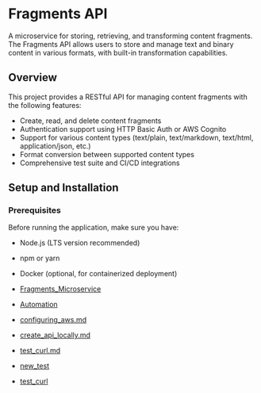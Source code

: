 # Fragments API

A microservice for storing, retrieving, and transforming content fragments. The Fragments API allows users to store and manage text and binary content in various formats, with built-in transformation capabilities.

## Overview

This project provides a RESTful API for managing content fragments with the following features:

- Create, read, and delete content fragments
- Authentication support using HTTP Basic Auth or AWS Cognito
- Support for various content types (text/plain, text/markdown, text/html, application/json, etc.)
- Format conversion between supported content types
- Comprehensive test suite and CI/CD integrations

## Setup and Installation

### Prerequisites

Before running the application, make sure you have:

- Node.js (LTS version recommended)
- npm or yarn
- Docker (optional, for containerized deployment)

- [Fragments_Microservice](https://github.com/samartho4/fragments/blob/main/Docs/Fragments_Microservice)
- [Automation](https://github.com/samartho4/fragments/blob/main/Docs/Automation)
- [configuring_aws.md](https://github.com/samartho4/fragments/blob/main/Docs/configuring_aws.md)
- [create_api_locally.md](https://github.com/samartho4/fragments/blob/main/Docs/create_api_locally.md)
- [test_curl.md](https://github.com/samartho4/fragments/blob/main/Docs/test_curl.md)
- [new_test](https://github.com/samartho4/fragments/blob/main/Docs/new_test)
- [test_curl](https://github.com/samartho4/fragments/blob/main/Docs/test_curl)

